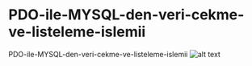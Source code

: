 # PDO-ile-MYSQL-den-veri-cekme-ve-listeleme-islemii
PDO-ile-MYSQL-den-veri-cekme-ve-listeleme-islemii
![alt text](file:///C:/Users/Şaban/Desktop/Ekran%20Alıntısı.PNG)
